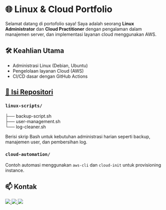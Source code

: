 # 🌐 Linux & Cloud Portfolio

Selamat datang di portofolio saya! Saya adalah seorang **Linux Administrator** dan **Cloud Practitioner** dengan pengalaman dalam manajemen server, dan implementasi layanan cloud menggunakan AWS.

## 🛠️ Keahlian Utama

- Administrasi Linux (Debian, Ubuntu)
- Pengelolaan layanan Cloud (AWS)
- CI/CD dasar dengan GitHub Actions

<a href="https://linkedin.com/in/muhammad-rifqi-aflah" target="_blank"><h2>📂 Isi Repositori</h2></a>
  
### `linux-scripts/`
├── backup-script.sh <br>
├── user-management.sh <br>
└── log-cleaner.sh

Berisi skrip Bash untuk kebutuhan administrasi harian seperti backup, manajemen user, dan pembersihan log.

### `cloud-automation/`
Contoh automasi menggunakan `aws-cli` dan `cloud-init` untuk provisioning instance.

## 📫 Kontak

<a href="https://linkedin.com/in/muhammad-rifqi-aflah" target="_blank">
  <img src="https://img.shields.io/badge/LinkedIn-Follow-blue?logo=linkedin" />
</a>
<a href="https://instagram.com/muhaiqi" target="_blank">
  <img src="https://img.shields.io/badge/Instagram-Follow-critical?logo=instagram" />
</a>
<a href="mailto:muhamadrifqiaflah2008@gmail.com" target="_blank">
  <img src="https://img.shields.io/badge/Email-Send_email-green?logo=gmail" />
</a>
